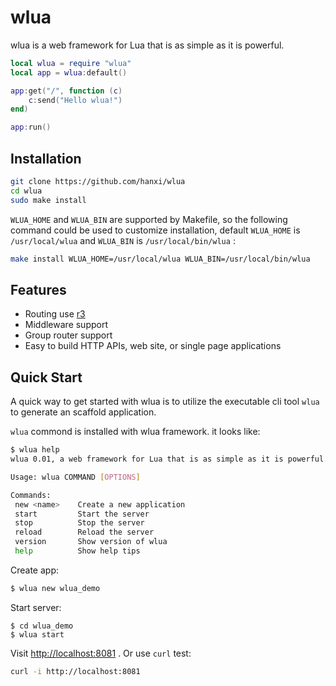 # wlua
wlua is a web framework for Lua that is as simple as it is powerful.

```lua
local wlua = require "wlua"
local app = wlua:default()

app:get("/", function (c)
    c:send("Hello wlua!")
end)

app:run()
```

## Installation

```bash
git clone https://github.com/hanxi/wlua
cd wlua
sudo make install
```

`WLUA_HOME` and `WLUA_BIN` are supported by Makefile, so the following command could be used to customize installation, default `WLUA_HOME` is `/usr/local/wlua` and `WLUA_BIN` is `/usr/local/bin/wlua` :

```bash
make install WLUA_HOME=/usr/local/wlua WLUA_BIN=/usr/local/bin/wlua
```

## Features

- Routing use [r3](https://github.com/hanxi/lua-r3)
- Middleware support
- Group router support
- Easy to build HTTP APIs, web site, or single page applications


## Quick Start
A quick way to get started with wlua is to utilize the executable cli tool `wlua` to generate an scaffold application.

`wlua` commond is installed with wlua framework. it looks like:

```bash
$ wlua help
wlua 0.01, a web framework for Lua that is as simple as it is powerful.

Usage: wlua COMMAND [OPTIONS]

Commands:
 new <name>    Create a new application
 start         Start the server
 stop          Stop the server
 reload        Reload the server
 version       Show version of wlua
 help          Show help tips
```

Create app:

```bash
$ wlua new wlua_demo
```

Start server:

```
$ cd wlua_demo
$ wlua start
```

Visit <http://localhost:8081> . Or use `curl` test:

```bash
curl -i http://localhost:8081
```

